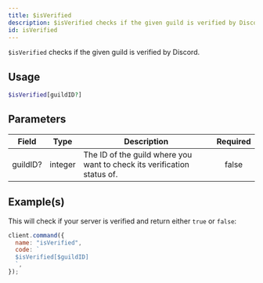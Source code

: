 ```yaml
---
title: $isVerified
description: $isVerified checks if the given guild is verified by Discord.
id: isVerified
---
```


`$isVerified` checks if the given guild is verified by Discord.

## Usage

```php
$isVerified[guildID?]
```

## Parameters

| Field    | Type    | Description                                                             | Required |
| -------- | ------- | ----------------------------------------------------------------------- | :------: |
| guildID? | integer | The ID of the guild where you want to check its verification status of. |  false   |

## Example(s)

This will check if your server is verified and return either `true` or `false`:

```javascript
client.command({
  name: "isVerified",
  code: `
  $isVerified[$guildID]
  `,
});
```
